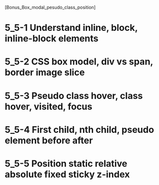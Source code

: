 [Bonus_Box_modal_pesudo_class_position]

# 5_5-1 Understand inline, block, inline-block elements
# 5_5-2 CSS box model, div vs span, border image slice
# 5_5-3 Pseudo class hover, class hover, visited, focus
# 5_5-4 First child, nth child, pseudo element before after
# 5_5-5 Position static relative absolute fixed sticky z-index

